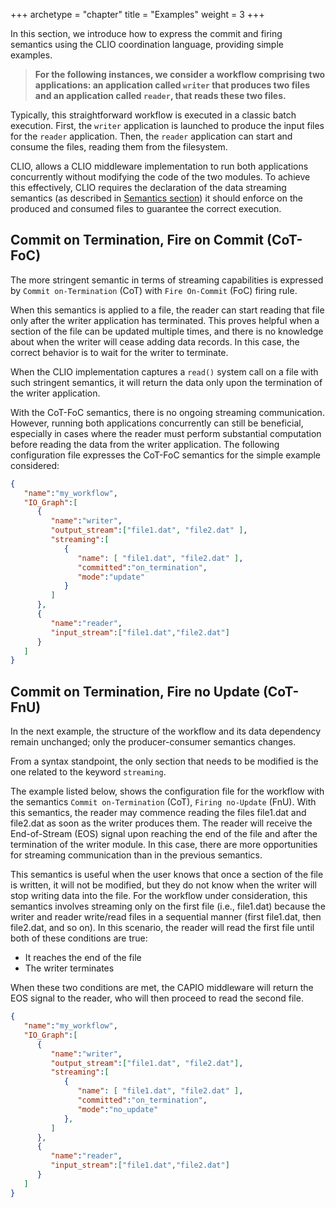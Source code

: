 +++
archetype = "chapter"
title = "Examples"
weight = 3
+++

In this section, we introduce how to express the commit and firing semantics using the CLIO coordination language, providing simple examples.

> **For the following instances, we consider a workflow comprising two applications: an application called `writer` that produces two files and an application called `reader`, that reads these two files.**

Typically, this straightforward workflow is executed in a classic batch execution. First, the `writer` application is launched to produce the input files for the `reader` application. Then, the `reader` application can start and consume the files, reading them from the filesystem.

CLIO, allows a CLIO middleware implementation  to run both applications concurrently without modifying the code of the two modules. To achieve this effectively, CLIO requires the declaration of the data streaming semantics (as described in [Semantics section](/semantics)) it should enforce on the produced and consumed files to guarantee the correct execution.

## Commit on Termination, Fire on Commit (CoT-FoC)

The more stringent semantic in terms of streaming capabilities is expressed by `Commit on-Termination` (CoT) with `Fire On-Commit` (FoC) firing rule.

When this semantics is applied to a file, the reader can start reading that file only after the writer application has terminated. This proves helpful when a section of the file can be updated multiple times, and there is no knowledge about when the writer will cease adding data records. In this case, the correct behavior is to wait for the writer to terminate.

When the CLIO implementation captures a `read()` system call on a file with such stringent semantics, it will return the data only upon the termination of the writer application.

With the CoT-FoC semantics, there is no ongoing streaming communication. However, running both applications concurrently can still be beneficial, especially in cases where the  reader must perform substantial computation before reading the data from the writer application. The following configuration file expresses the CoT-FoC semantics for the simple example considered:

```json
{
   "name":"my_workflow",
   "IO_Graph":[
      {
         "name":"writer",
         "output_stream":["file1.dat", "file2.dat" ],
         "streaming":[
            {
               "name": [ "file1.dat", "file2.dat" ],
               "committed":"on_termination",
               "mode":"update"
            }
         ]
      },
      {
         "name":"reader",
         "input_stream":["file1.dat","file2.dat"]
      }
   ]
}
```

## Commit on Termination, Fire no Update (CoT-FnU)

In the next example, the structure of the workflow and its data dependency remain unchanged; only the producer-consumer semantics changes.

From a syntax standpoint, the only section that needs to be modified is the one related to the keyword `streaming`.

The example listed below, shows the configuration file for the workflow with the semantics `Commit on-Termination` (CoT), `Firing no-Update` (FnU). With this semantics, the reader may commence reading the files file1.dat and file2.dat as soon as the writer produces them. The reader will receive the End-of-Stream (EOS) signal upon reaching the end of the file and after the termination of the writer module. In this case, there are more opportunities for streaming communication than in the previous semantics.

This semantics is useful when the user knows that once a section of the file is written, it will not be modified, but they do not know when the writer will stop writing data into the file. For the workflow under consideration, this semantics involves streaming only on the first file (i.e., file1.dat) because the writer and reader write/read files in a sequential manner (first file1.dat, then file2.dat, and so on). In this scenario, the reader will read the first file until both of these conditions are true:

- It reaches the end of the file
- The writer terminates

When these two conditions are met, the CAPIO middleware will return the EOS signal to the reader, who will then proceed to read the second file.

```json
{
   "name":"my_workflow",
   "IO_Graph":[
      {
         "name":"writer",
         "output_stream":["file1.dat", "file2.dat"],
         "streaming":[
            {
               "name": [ "file1.dat", "file2.dat" ],
               "committed":"on_termination",
               "mode":"no_update"
            },
         ]
      },
      {
         "name":"reader",
         "input_stream":["file1.dat","file2.dat"]
      }
   ]
}
```
